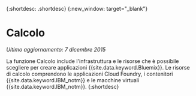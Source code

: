 {:shortdesc: .shortdesc} 
{:new_window: target="_blank"}

# Calcolo
*Ultimo aggiornamento: 7 dicembre 2015*

La funzione Calcolo include l'infrastruttura e le risorse che è possibile scegliere per creare applicazioni {{site.data.keyword.Bluemix}}. Le risorse di calcolo comprendono le applicazioni Cloud Foundry, i contenitori {{site.data.keyword.IBM_notm}} e le macchine virtuali {{site.data.keyword.IBM_notm}}.
{:shortdesc}
